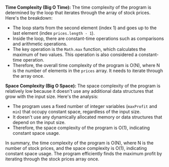 **Time Complexity (Big O Time):**
The time complexity of the program is determined by the loop that iterates through the array of stock prices. Here's the breakdown:
- The loop starts from the second element (index 1) and goes up to the last element (index `prices.length - 1`).
- Inside the loop, there are constant-time operations such as comparisons and arithmetic operations.
- The key operation is the `Math.max` function, which calculates the maximum of two values. This operation is also considered a constant-time operation.
- Therefore, the overall time complexity of the program is O(N), where N is the number of elements in the `prices` array. It needs to iterate through the array once.

**Space Complexity (Big O Space):**
The space complexity of the program is relatively low because it doesn't use any additional data structures that grow with the input size. Here's the analysis:
- The program uses a fixed number of integer variables (`maxProfit` and `min`) that occupy constant space, regardless of the input size.
- It doesn't use any dynamically allocated memory or data structures that depend on the input size.
- Therefore, the space complexity of the program is O(1), indicating constant space usage.

In summary, the time complexity of the program is O(N), where N is the number of stock prices, and the space complexity is O(1), indicating constant space usage. The program efficiently finds the maximum profit by iterating through the stock prices array once.
